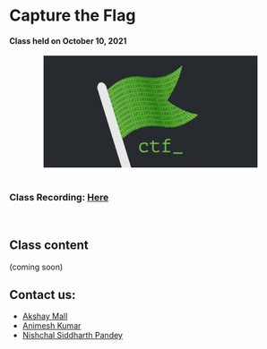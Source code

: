 # Capture the Flag

#### Class held on October 10, 2021

<div align="center"><img src="ctf.jpg" alt="A flag with CTF written in it" height=200/></div>

<br>

### Class Recording: [Here](https://cutt.ly/IE34s9H)

<br>

## Class content

(coming soon)

## Contact us:

- [Akshay Mall](https://teams.microsoft.com/l/chat/0/0?users=akshay.mall@mnnit.ac.in)
- [Animesh Kumar](https://teams.microsoft.com/l/chat/0/0?users=animesh.kumar@mnnit.ac.in)
- [Nishchal Siddharth Pandey](https://teams.microsoft.com/l/chat/0/0?users=nishchal.siddharth@mnnit.ac.in)
